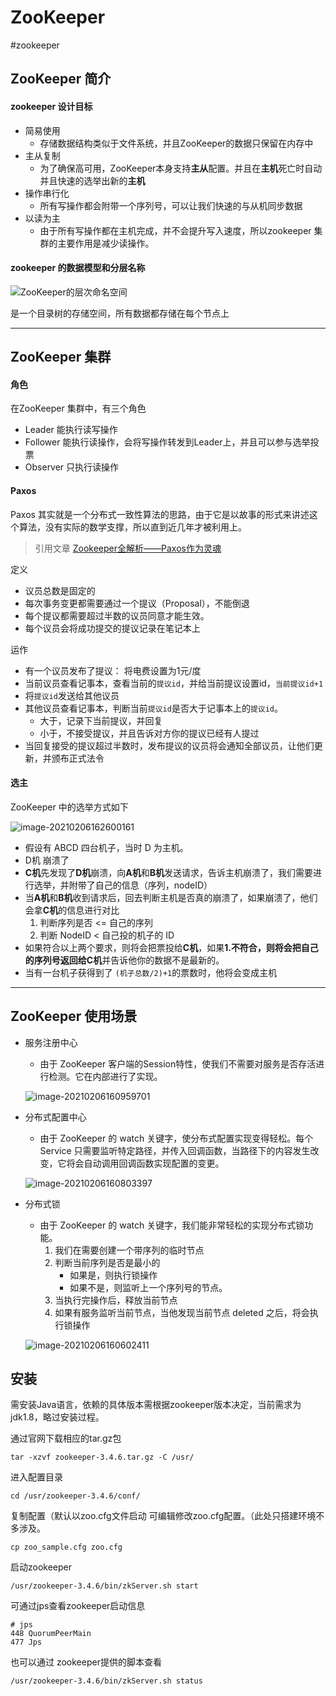 # ZooKeeper
#zookeeper

## ZooKeeper 简介

#### zookeeper 设计目标

- 简易使用
  - 存储数据结构类似于文件系统，并且ZooKeeper的数据只保留在内存中
- 主从复制
  - 为了确保高可用，ZooKeeper本身支持**主从**配置。并且在**主机**死亡时自动并且快速的选举出新的**主机**
- 操作串行化
  - 所有写操作都会附带一个序列号，可以让我们快速的与从机同步数据
- 以读为主
  - 由于所有写操作都在主机完成，并不会提升写入速度，所以zookeeper 集群的主要作用是减少读操作。

#### zookeeper 的数据模型和分层名称

![ZooKeeper的层次命名空间](zknamespace.jpg)

是一个目录树的存储空间，所有数据都存储在每个节点上

-----

## ZooKeeper 集群

#### 角色

在ZooKeeper 集群中，有三个角色

- Leader 能执行读写操作
- Follower 能执行读操作，会将写操作转发到Leader上，并且可以参与选举投票
- Observer 只执行读操作

#### Paxos

Paxos 其实就是一个分布式一致性算法的思路，由于它是以故事的形式来讲述这个算法，没有实际的数学支撑，所以直到近几年才被利用上。

> 引用文章 [Zookeeper全解析——Paxos作为灵魂](https://www.douban.com/note/208430424/)

定义

- 议员总数是固定的
- 每次事务变更都需要通过一个提议（Proposal），不能倒退
- 每个提议都需要超过半数的议员同意才能生效。
- 每个议员会将成功提交的提议记录在笔记本上

运作

- 有一个议员发布了提议： 将电费设置为1元/度
- 当前议员查看记事本，查看当前的`提议id`，并给当前提议设置id，`当前提议id+1`
- 将`提议id`发送给其他议员
- 其他议员查看记事本，判断当前`提议id`是否大于记事本上的`提议id`。
  - 大于，记录下当前提议，并回复
  - 小于，不接受提议，并且告诉对方你的提议已经有人提过
- 当回复接受的提议超过半数时，发布提议的议员将会通知全部议员，让他们更新，并颁布正式法令

#### 选主

ZooKeeper 中的选举方式如下

![image-20210206162600161](image-20210206162600161.png)

- 假设有 ABCD 四台机子，当时 D 为主机。
- D机 崩溃了
- **C机**先发现了**D机**崩溃，向**A机**和**B机**发送请求，告诉主机崩溃了，我们需要进行选举，并附带了自己的信息（序列，nodeID）
- 当**A机**和**B机**收到请求后，回去判断主机是否真的崩溃了，如果崩溃了，他们会拿**C机**的信息进行对比
  1. 判断序列是否 <= 自己的序列
  2. 判断 NodeID  < 自己投的机子的 ID
- 如果符合以上两个要求，则将会把票投给**C机**，如果**1.**不符合，则将会把自己的序列号返回给**C机**并告诉他你的数据不是最新的。
- 当有一台机子获得到了 `(机子总数/2)+1`的票数时，他将会变成主机

-----

## ZooKeeper 使用场景

- 服务注册中心

  - 由于 ZooKeeper 客户端的Session特性，使我们不需要对服务是否存活进行检测。它在内部进行了实现。

  ![image-20210206160959701](image-20210206160959701.png)

- 分布式配置中心

  - 由于 ZooKeeper 的 watch 关键字，使分布式配置实现变得轻松。每个Service 只需要监听特定路径，并传入回调函数，当路径下的内容发生改变，它将会自动调用回调函数实现配置的变更。

  ![image-20210206160803397](image-20210206160803397.png)

- 分布式锁

  - 由于 ZooKeeper 的 watch 关键字，我们能非常轻松的实现分布式锁功能。
    1. 我们在需要创建一个带序列的临时节点
    2. 判断当前序列是否是最小的
       - 如果是，则执行锁操作
       - 如果不是，则监听上一个序列号的节点。
    3. 当执行完操作后，释放当前节点
    4. 如果有服务监听当前节点，当他发现当前节点 deleted 之后，将会执行锁操作

  ![image-20210206160602411](image-20210206160602411.png)

## 安装
需安装Java语言，依赖的具体版本需根据zookeeper版本决定，当前需求为 jdk1.8，略过安装过程。

通过官网下载相应的tar.gz包
```shell
tar -xzvf zookeeper-3.4.6.tar.gz -C /usr/
```
进入配置目录
```shell
cd /usr/zookeeper-3.4.6/conf/
```
复制配置（默认以zoo.cfg文件启动
可编辑修改zoo.cfg配置。（此处只搭建环境不多涉及。
```shell
cp zoo_sample.cfg zoo.cfg
```
启动zookeeper
```shell
/usr/zookeeper-3.4.6/bin/zkServer.sh start
```
可通过jps查看zookeeper启动信息
```shell
# jps
448 QuorumPeerMain
477 Jps
```
也可以通过 zookeeper提供的脚本查看
```shell
/usr/zookeeper-3.4.6/bin/zkServer.sh status
```
